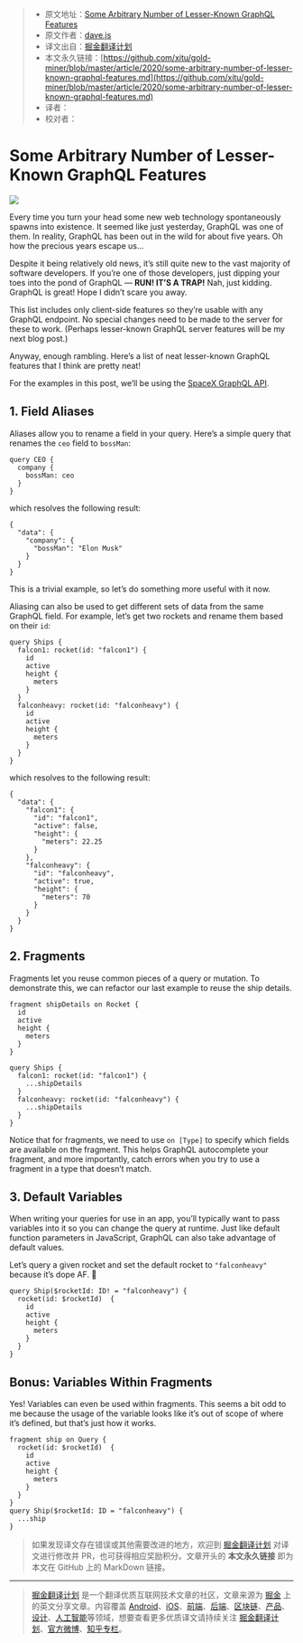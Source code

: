 > * 原文地址：[Some Arbitrary Number of Lesser-Known GraphQL Features](https://medium.com/front-end-weekly/some-arbitrary-number-of-lesser-known-graphql-features-7fe3feeda72)
> * 原文作者：[dave.js](https://medium.com/@_davejs)
> * 译文出自：[掘金翻译计划](https://github.com/xitu/gold-miner)
> * 本文永久链接：[https://github.com/xitu/gold-miner/blob/master/article/2020/some-arbitrary-number-of-lesser-known-graphql-features.md](https://github.com/xitu/gold-miner/blob/master/article/2020/some-arbitrary-number-of-lesser-known-graphql-features.md)
> * 译者：
> * 校对者：

# Some Arbitrary Number of Lesser-Known GraphQL Features

![](https://cdn-images-1.medium.com/max/7256/1*fcV8mO_Z0iAO3iXmGNlMwA.png)

Every time you turn your head some new web technology spontaneously spawns into existence. It seemed like just yesterday, GraphQL was one of them. In reality, GraphQL has been out in the wild for about five years. Oh how the precious years escape us…

Despite it being relatively old news, it’s still quite new to the vast majority of software developers. If you’re one of those developers, just dipping your toes into the pond of GraphQL — **RUN! IT’S A TRAP!** Nah, just kidding. GraphQL is great! Hope I didn’t scare you away.

This list includes only client-side features so they’re usable with any GraphQL endpoint. No special changes need to be made to the server for these to work. (Perhaps lesser-known GraphQL server features will be my next blog post.)

Anyway, enough rambling. Here’s a list of neat lesser-known GraphQL features that I think are pretty neat!

For the examples in this post, we’ll be using the [SpaceX GraphQL API](https://api.spacex.land/graphql/).

## 1. Field Aliases

Aliases allow you to rename a field in your query. Here’s a simple query that renames the `ceo` field to `bossMan`:

```
query CEO {
  company {
    bossMan: ceo
  }
}
```

which resolves the following result:

```
{
  "data": {
    "company": {
      "bossMan": "Elon Musk"
    }
  }
}
```

This is a trivial example, so let’s do something more useful with it now.

Aliasing can also be used to get different sets of data from the same GraphQL field. For example, let’s get two rockets and rename them based on their `id`:

```
query Ships {
  falcon1: rocket(id: "falcon1") {
    id
    active
    height {
      meters
    }
  }
  falconheavy: rocket(id: "falconheavy") {
    id
    active
    height {
      meters
    }
  }
}
```

which resolves to the following result:

```
{
  "data": {
    "falcon1": {
      "id": "falcon1",
      "active": false,
      "height": {
        "meters": 22.25
      }
    },
    "falconheavy": {
      "id": "falconheavy",
      "active": true,
      "height": {
        "meters": 70
      }
    }
  }
}
```

## 2. Fragments

Fragments let you reuse common pieces of a query or mutation. To demonstrate this, we can refactor our last example to reuse the ship details.

```
fragment shipDetails on Rocket {
  id
  active
  height {
    meters
  }
}

query Ships {
  falcon1: rocket(id: "falcon1") {
    ...shipDetails
  }
  falconheavy: rocket(id: "falconheavy") {
    ...shipDetails
  }
}
```

Notice that for fragments, we need to use `on [Type]` to specify which fields are available on the fragment. This helps GraphQL autocomplete your fragment, and more importantly, catch errors when you try to use a fragment in a type that doesn’t match.

## 3. Default Variables

When writing your queries for use in an app, you’ll typically want to pass variables into it so you can change the query at runtime. Just like default function parameters in JavaScript, GraphQL can also take advantage of default values.

Let’s query a given rocket and set the default rocket to `"falconheavy"` because it’s dope AF. 🚀

```
query Ship($rocketId: ID! = "falconheavy") {
  rocket(id: $rocketId)  {
    id
    active
    height {
      meters
    }
  }
}
```

## Bonus: Variables Within Fragments

Yes! Variables can even be used within fragments. This seems a bit odd to me because the usage of the variable looks like it’s out of scope of where it’s defined, but that’s just how it works.

```
fragment ship on Query {
  rocket(id: $rocketId)  {
    id
    active
    height {
      meters
    }
  }
}
query Ship($rocketId: ID = "falconheavy") {
  ...ship
}
```

> 如果发现译文存在错误或其他需要改进的地方，欢迎到 [掘金翻译计划](https://github.com/xitu/gold-miner) 对译文进行修改并 PR，也可获得相应奖励积分。文章开头的 **本文永久链接** 即为本文在 GitHub 上的 MarkDown 链接。

---

> [掘金翻译计划](https://github.com/xitu/gold-miner) 是一个翻译优质互联网技术文章的社区，文章来源为 [掘金](https://juejin.im) 上的英文分享文章。内容覆盖 [Android](https://github.com/xitu/gold-miner#android)、[iOS](https://github.com/xitu/gold-miner#ios)、[前端](https://github.com/xitu/gold-miner#前端)、[后端](https://github.com/xitu/gold-miner#后端)、[区块链](https://github.com/xitu/gold-miner#区块链)、[产品](https://github.com/xitu/gold-miner#产品)、[设计](https://github.com/xitu/gold-miner#设计)、[人工智能](https://github.com/xitu/gold-miner#人工智能)等领域，想要查看更多优质译文请持续关注 [掘金翻译计划](https://github.com/xitu/gold-miner)、[官方微博](http://weibo.com/juejinfanyi)、[知乎专栏](https://zhuanlan.zhihu.com/juejinfanyi)。
